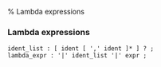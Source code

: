 % Lambda expressions

### Lambda expressions

```antlr
ident_list : [ ident [ ',' ident ]* ] ? ;
lambda_expr : '|' ident_list '|' expr ;
```


